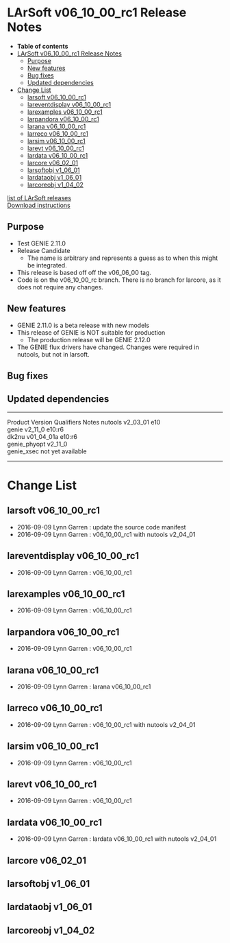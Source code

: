LArSoft v06\_10\_00\_rc1 Release Notes
===============================================================================

-   **Table of contents**
-   [LArSoft v06\_10\_00\_rc1 Release Notes](#LArSoft-v06_10_00_rc1-Release-Notes)
    -   [Purpose](#Purpose)
    -   [New features](#New-features)
    -   [Bug fixes](#Bug-fixes)
    -   [Updated dependencies](#Updated-dependencies)
-   [Change List](#Change-List)
    -   [larsoft v06\_10\_00\_rc1](#larsoft-v06_10_00_rc1)
    -   [lareventdisplay v06\_10\_00\_rc1](#lareventdisplay-v06_10_00_rc1)
    -   [larexamples v06\_10\_00\_rc1](#larexamples-v06_10_00_rc1)
    -   [larpandora v06\_10\_00\_rc1](#larpandora-v06_10_00_rc1)
    -   [larana v06\_10\_00\_rc1](#larana-v06_10_00_rc1)
    -   [larreco v06\_10\_00\_rc1](#larreco-v06_10_00_rc1)
    -   [larsim v06\_10\_00\_rc1](#larsim-v06_10_00_rc1)
    -   [larevt v06\_10\_00\_rc1](#larevt-v06_10_00_rc1)
    -   [lardata v06\_10\_00\_rc1](#lardata-v06_10_00_rc1)
    -   [larcore v06\_02\_01](#larcore-v06_02_01)
    -   [larsoftobj v1\_06\_01](#larsoftobj-v1_06_01)
    -   [lardataobj v1\_06\_01](#lardataobj-v1_06_01)
    -   [larcoreobj v1\_04\_02](#larcoreobj-v1_04_02)

[list of LArSoft releases](LArSoft_release_list)\
[Download instructions](http://scisoft.fnal.gov/scisoft/bundles/larsoft/v06_10_00_rc1/larsoft-v06_10_00_rc1.html)

Purpose
--------------------

-   Test GENIE 2.11.0
-   Release Candidate
    -   The name is arbitrary and represents a guess as to when this might be integrated.
-   This release is based off off the v06\_06\_00 tag.
-   Code is on the v06\_10\_00\_rc branch. There is no branch for larcore, as it does not require any changes.

New features
------------------------------

-   GENIE 2.11.0 is a beta release with new models
-   This release of GENIE is NOT suitable for production
    -   The production release will be GENIE 2.12.0
-   The GENIE flux drivers have changed. Changes were required in nutools, but not in larsoft.

Bug fixes
------------------------

Updated dependencies
----------------------------------------------

  --------------- -------------- ------------ -------------------
  Product         Version        Qualifiers   Notes
  nutools         v2\_03\_01     e10          
  genie           v2\_11\_0      e10:r6       
  dk2nu           v01\_04\_01a   e10:r6       
  genie\_phyopt   v2\_11\_0                   
  genie\_xsec                                 not yet available
  --------------- -------------- ------------ -------------------

Change List
============================

larsoft v06\_10\_00\_rc1
---------------------------------------------------

-   2016-09-09 Lynn Garren : update the source code manifest
-   2016-09-09 Lynn Garren : v06\_10\_00\_rc1 with nutools v2\_04\_01

lareventdisplay v06\_10\_00\_rc1
-------------------------------------------------------------------

-   2016-09-09 Lynn Garren : v06\_10\_00\_rc1

larexamples v06\_10\_00\_rc1
-----------------------------------------------------------

-   2016-09-09 Lynn Garren : v06\_10\_00\_rc1

larpandora v06\_10\_00\_rc1
---------------------------------------------------------

-   2016-09-09 Lynn Garren : v06\_10\_00\_rc1

larana v06\_10\_00\_rc1
-------------------------------------------------

-   2016-09-09 Lynn Garren : larana v06\_10\_00\_rc1

larreco v06\_10\_00\_rc1
---------------------------------------------------

-   2016-09-09 Lynn Garren : v06\_10\_00\_rc1 with nutools v2\_04\_01

larsim v06\_10\_00\_rc1
-------------------------------------------------

-   2016-09-09 Lynn Garren : v06\_10\_00\_rc1

larevt v06\_10\_00\_rc1
-------------------------------------------------

-   2016-09-09 Lynn Garren : v06\_10\_00\_rc1

lardata v06\_10\_00\_rc1
---------------------------------------------------

-   2016-09-09 Lynn Garren : lardata v06\_10\_00\_rc1 with nutools v2\_04\_01

larcore v06\_02\_01
------------------------------------------

larsoftobj v1\_06\_01
----------------------------------------------

lardataobj v1\_06\_01
----------------------------------------------

larcoreobj v1\_04\_02
----------------------------------------------
